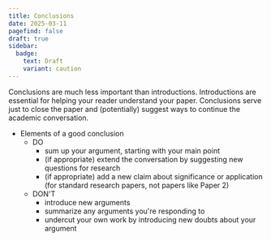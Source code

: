 ```yaml
---
title: Conclusions
date: 2025-03-11
pagefind: false
draft: true
sidebar:
  badge:
    text: Draft
    variant: caution
---
```


Conclusions are much less important than introductions. Introductions are essential for helping your reader understand your paper. Conclusions serve just to close the paper and (potentially) suggest ways to continue the academic conversation.

- Elements of a good conclusion
	- DO
		- sum up your argument, starting with your main point
		- (if appropriate) extend the conversation by suggesting new questions for research
		- (if appropriate) add a new claim about significance or application (for standard research papers, not papers like Paper 2)
	- DON'T
		- introduce new arguments
		- summarize any arguments you're responding to
		- undercut your own work by introducing new doubts about your argument
